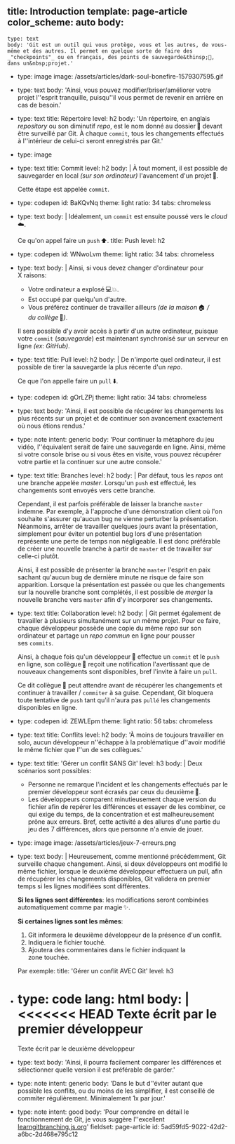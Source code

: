title: Introduction
template: page-article
color_scheme: auto
body:
  -
    type: text
    body: 'Git est un outil qui vous protège, vous et les autres, de vous-même et des autres. Il permet en quelque sorte de faire des _"checkpoints"_ ou en français, des points de sauvegarde&thinsp;💾, dans un&nbsp;projet.'
  -
    type: image
    image: /assets/articles/dark-soul-bonefire-1579307595.gif
  -
    type: text
    body: 'Ainsi, vous pouvez modifier/briser/améliorer votre projet l''esprit tranquille, puisqu''il vous permet de revenir en arrière en cas de&nbsp;besoin.'
  -
    type: text
    title: Répertoire
    level: h2
    body: 'Un répertoire, en anglais _repository_ ou son diminutif _repo_, est le nom donné au dossier&thinsp;📂 devant être surveillé par Git. À chaque `commit`, tous les changements effectués à l''intérieur de celui-ci seront enregistrés par&nbsp;Git.'
  -
    type: image
  -
    type: text
    title: Commit
    level: h2
    body: |
      À tout moment, il est possible de sauvegarder en local _(sur son ordinateur)_ l'avancement d'un&nbsp;projet&thinsp;💾. 
      
      Cette étape est appelée&nbsp;`commit`.
  -
    type: codepen
    id: BaKQvNq
    theme: light
    ratio: 34
    tabs: chromeless
  -
    type: text
    body: |
      Idéalement, un `commit` est ensuite poussé vers le _cloud_&thinsp;☁️. 
      
      Ce qu'on appel faire un&nbsp;`push`&thinsp;⬆️.
    title: Push
    level: h2
  -
    type: codepen
    id: WNwoLvm
    theme: light
    ratio: 34
    tabs: chromeless
  -
    type: text
    body: |
      Ainsi, si vous devez changer d'ordinateur pour X&nbsp;raisons: 
      
      - Votre ordinateur a explosé&thinsp;💻💥.
      - Est occupé par quelqu'un&nbsp;d'autre.
      - Vous préférez continuer de travailler ailleurs <em>(de la&nbsp;maison</em>&thinsp;🏠 <em>/ du&nbsp;collège</em>&thinsp;🏫<em>)</em>.
      
      Il sera possible d'y avoir accès à partir d'un autre ordinateur, puisque votre `commit` (_sauvegarde_) est maintenant synchronisé sur un serveur en ligne&nbsp;_(ex: GitHub)_.
  -
    type: text
    title: Pull
    level: h2
    body: |
      De n'importe quel ordinateur, il est possible de tirer la sauvegarde la plus récente d'un&nbsp;_repo_.
      
      Ce que l'on appelle faire un&nbsp;`pull`&thinsp;⬇️.
  -
    type: codepen
    id: gOrLZPj
    theme: light
    ratio: 34
    tabs: chromeless
  -
    type: text
    body: 'Ainsi, il est possible de récupérer les changements les plus récents sur un projet et de continuer son avancement exactement où nous étions&nbsp;rendus.'
  -
    type: note
    intent: generic
    body: 'Pour continuer la métaphore du jeu vidéo, l''équivalent serait de faire une sauvegarde en ligne. Ainsi, même si votre console brise ou si vous êtes en visite, vous pouvez récupérer votre partie et la continuer sur une autre&nbsp;console.'
  -
    type: text
    title: Branches
    level: h2
    body: |
      Par défaut, tous les _repos_ ont une branche appelée _master_. Lorsqu'un `push` est effectué, les changements sont envoyés vers cette branche. 
      
      Cependant, il est parfois préférable de laisser la branche `master` indemne. Par exemple, à l'approche d'une démonstration client où l'on souhaite s'assurer qu'aucun bug ne vienne perturber la présentation. Néanmoins, arrêter de travailler quelques jours avant la présentation, simplement pour éviter un potentiel bug lors d'une présentation représente une perte de temps non négligeable. Il est donc préférable de créer une nouvelle branche à partir de `master` et de travailler sur celle-ci&nbsp;plutôt. 
      
      Ainsi, il est possible de présenter la branche `master` l'esprit en paix sachant qu'aucun bug de dernière minute ne risque de faire son apparition. Lorsque la présentation est passée ou que les changements sur la nouvelle branche sont complétés, il est possible de _merger_ la nouvelle branche vers `master` afin d'y incorporer ses&nbsp;changements.
  -
    type: text
    title: Collaboration
    level: h2
    body: |
      Git permet également de travailler à plusieurs simultanément sur un même projet. Pour ce faire, chaque développeur possède une copie du même _repo_ sur son ordinateur et partage un _repo commun_ en ligne pour pousser ses&nbsp;`commits`.
      
      Ainsi, à chaque fois qu'un développeur&thinsp;👩 effectue un `commit` et le `push` en ligne, son collègue&thinsp;👨 reçoit une notification l'avertissant que de nouveaux changements sont disponibles, bref l'invite à faire un&nbsp;`pull`.
      
      Ce dit collègue&thinsp;👨 peut attendre avant de récupérer les changements et continuer à travailler / `commiter` à sa guise. Cependant, Git bloquera toute tentative de `push` tant qu'il n'aura pas `pullé` les changements disponibles en&nbsp;ligne.
  -
    type: codepen
    id: ZEWLEpm
    theme: light
    ratio: 56
    tabs: chromeless
  -
    type: text
    title: Conflits
    level: h2
    body: 'À moins de toujours travailler en solo, aucun développeur n''échappe à la problématique d''avoir modifié le même fichier que l''un de ses&nbsp;collègues.'
  -
    type: text
    title: 'Gérer un conflit SANS Git'
    level: h3
    body: |
      Deux scénarios sont possibles:
      
      - Personne ne remarque l'incident et les changements effectués par le premier développeur sont écrasés par ceux du&nbsp;deuxième&thinsp;🙍.
      - Les développeurs comparent minutieusement chaque version du fichier afin de repérer les différences et essayer de les combiner, ce qui exige du temps, de la concentration et est malheureusement prône aux&nbsp;erreurs. Bref, cette activité a des allures d'une partie du jeu des 7 différences, alors que personne n'a envie de&nbsp;jouer.
  -
    type: image
    image: /assets/articles/jeux-7-erreurs.png
  -
    type: text
    body: |
      Heureusement, comme mentionné précédemment, Git surveille chaque changement. Ainsi, si deux développeurs ont modifié le même fichier, lorsque le deuxième développeur effectuera un pull, afin de récupérer les changements disponibles, Git validera en premier temps si les lignes modifiées sont&nbsp;différentes.
      
      **Si les lignes sont différentes**: les modifications seront combinées automatiquement comme par magie&thinsp;✨.
      
      **Si certaines lignes sont les mêmes**: 
      
      1. Git informera le deuxième développeur de la présence d'un&nbsp;conflit.
      2. Indiquera le fichier&nbsp;touché.
      3. Ajoutera des commentaires dans le fichier indiquant la zone&nbsp;touchée.
      
      Par&nbsp;exemple:
    title: 'Gérer un conflit AVEC Git'
    level: h3
  -
    type: code
    lang: html
    body: |
      <<<<<<< HEAD
      Texte écrit par le premier développeur
      =======
      Texte écrit par le deuxième développeur
      >>>>>>>
  -
    type: text
    body: 'Ainsi, il pourra facilement comparer les différences et sélectionner quelle version il est préférable de&nbsp;garder.'
  -
    type: note
    intent: generic
    body: 'Dans le but d''éviter autant que possible les conflits, ou du moins de les simplifier, il est conseillé de commiter régulièrement. Minimalement 1x par&nbsp;jour.'
  -
    type: note
    intent: good
    body: 'Pour comprendre en détail le fonctionnement de Git, je vous suggère l''excellent [learngitbranching.js.org](https://learngitbranching.js.org/?locale=fr_FR)'
fieldset: page-article
id: 5ad59fd5-9022-42d2-a6bc-2d468e795c12
